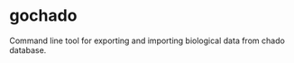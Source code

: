 gochado
=======

Command line tool for exporting and importing biological data from chado database.
